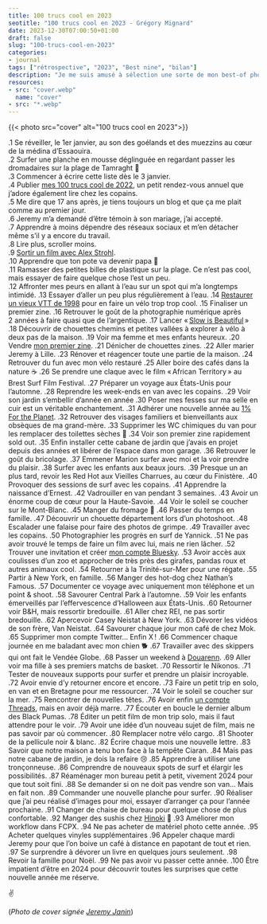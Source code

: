 ```yaml
---
title: 100 trucs cool en 2023
seotitle: "100 trucs cool en 2023 - Grégory Mignard"
date: 2023-12-30T07:00:50+01:00
draft: false
slug: "100-trucs-cool-en-2023"
categories:
- journal
tags: ["rétrospective", "2023", "Best nine", "bilan"]
description: "Je me suis amusé à sélection une sorte de mon best-of photo de l’année avec quelques moments marquants de mon année 2023."
resources:
- src: "cover.webp"
  name: "cover"
- src: "*.webp"
---
```


{{< photo src="cover" alt="100 trucs cool en 2023">}}

.1 Se réveiller, le 1er janvier, au son des goélands et des muezzins au cœur de la médina d’Essaouira.  
.2 Surfer une planche en mousse déglinguée en regardant passer les dromadaires sur la plage de Tamraght 🐪  
.3 Commencer à écrire cette liste dès le 3 janvier.  
.4 Publier [mes 100 trucs cool de 2022](https://gregorymignard.com/100-trucs-cool-en-2022/), un petit rendez-vous annuel que j’adore également lire chez les copains.  
.5 Me dire que 17 ans après, je tiens toujours un blog et que ça me plait comme au premier jour.  
.6 Jeremy m’a demandé d’être témoin à son mariage, j’ai accepté.  
.7 Apprendre à moins dépendre des réseaux sociaux et m’en détacher même s’il y a encore du travail.  
.8 Lire plus, scroller moins.  
.9 [Sortir un film avec Alex Strohl](https://gregorymignard.com/films/a-contre-courant/).  
.10 Apprendre que ton pote va devenir papa 🍼  
.11 Ramasser des petites billes de plastique sur la plage. Ce n’est pas cool, mais essayer de faire quelque chose l’est un peu.  
.12 Affronter mes peurs en allant à l’eau sur un spot qui m’a longtemps intimidé.
.13 Essayer d’aller un peu plus régulièrement à l’eau.
.14 [Restaurer un vieux VTT de 1998](https://gregorymignard.com/restauration-vtt-atb/) pour en faire un vélo trop trop cool.
.15 Finaliser un premier zine.
.16 Retrouver le goût de la photographie numérique après 2 années à faire quasi que de l’argentique.
.17 Lancer « [Slow is Beautiful](http://slowisbeautiful.cool) »
.18 Découvrir de chouettes chemins et petites vallées à explorer à vélo à deux pas de la maison.
.19 Voir ma femme et mes enfants heureux.
.20 Vendre [mon premier zine](https://gregorymignard.com/mon-premier-zine/).
.21 Dénicher de chouettes zines.
.22 Aller marier Jeremy à Lille.
.23 Rénover et réagencer toute une partie de la maison.
.24 Retrouver du fun avec mon vélo restauré 
.25 Aller boire des cafés dans la nature ☕️
.26 Se prendre une claque avec le film « African Territory » au Brest Surf Film Festival.
.27 Préparer un voyage aux États-Unis pour l’automne.
.28 Reprendre les week-ends en van avec les copains.
.29 Voir son jardin s’embellir d’année en année
.30 Poser mes fesses sur ma selle en cuir est un véritable enchantement.
.31 Adhérer une nouvelle année au [1% For the Planet](https://www.onepercentfortheplanet.fr/).
.32 Retrouver des visages familiers et bienveillants aux obsèques de ma grand-mère.
.33 Supprimer les WC chimiques du van pour les remplacer des toilettes sèches 💩
.34 Voir son premier zine rapidement sold out.
.35 Enfin installer cette cabane de jardin que j’avais en projet depuis des années et libérer de l’espace dans mon garage.
.36 Retrouver le goût du bricolage.
.37 Emmener Marion surfer avec moi et la voir prendre du plaisir.
.38 Surfer avec les enfants aux beaux jours.
.39 Presque un an plus tard, revoir les Red Hot aux Vieilles Charrues, au cœur du Finistère.
.40 Provoquer des sessions de surf avec les copains.
.41 Apprendre la naissance d’Ernest.
.42 Vadrouiller en van pendant 3 semaines.
.43 Avoir un énorme coup de cœur pour la Haute-Savoie.
.44 Voir le soleil se coucher sur le Mont-Blanc.
.45 Manger du fromage 🧀
.46 Passer du temps en famille.
.47 Découvrir un chouette département lors d’un photoshoot.
.48 Escalader une falaise pour faire des photos de grimpe.
.49 Travailler avec les copains.
.50 Photographier les progrès en surf de Yannick.
.51 Ne pas avoir trouvé le temps de faire un film avec lui, mais ne rien lâcher.
.52 Trouver une invitation et créer [mon compte Bluesky](https://bsky.app/profile/gregorymignard.com).
.53 Avoir accès aux coulisses d’un zoo et approcher de très près des girafes, pandas roux et autres animaux cool.
.54 Retourner à la Trinité-sur-Mer pour une régate.
.55 Partir à New York, en famille.
.56 Manger des hot-dog chez Nathan’s Famous.
.57 Documenter ce voyage avec uniquement mon téléphone et un point & shoot.
.58 Savourer Central Park à l’automne.
.59 Voir les enfants émerveillés par l’effervescence d’Halloween aux États-Unis.
.60 Retourner voir B&H, mais ressortir bredouille.
.61 Aller chez REI, ne pas sortir bredouille.
.62 Apercevoir Casey Neistat à New York.
.63 Dévorer les vidéos de son frère, Van Neistat.
.64 Savourer chaque jour mon café de chez Mok.
.65 Supprimer mon compte Twitter… Enfin X !
.66 Commencer chaque journée en me baladant avec mon chien 🐕 
.67 Travailler avec des skippers qui ont fait le Vendée Globe.
.68 Passer un weekend à [Douarenn](https://gregorymignard.com/cabane-lecture-kaplas/).
.69 Aller voir ma fille à ses premiers matchs de basket.
.70 Ressortir le Nikonos.
.71 Tester de nouveaux supports pour surfer et prendre un plaisir incroyable.
.72 Avoir envie d’y retourner encore et encore.
.73 Faire un petit trip en solo, en van et en Bretagne pour me ressourcer.
.74 Voir le soleil se coucher sur la mer.
.75 Rencontrer de nouvelles têtes.
.76 Avoir enfin [un compte Threads](https://www.threads.net/gregmignard), mais en avoir déjà marre.
.77 Écouter en boucle le dernier album des Black Pumas.
.78 Éditer un petit film de mon trip solo, mais il faut attendre pour le voir.
.79 Avoir une idée d’un nouveau sujet de film, mais ne pas savoir par où commencer.
.80 Remplacer notre vélo cargo.
.81 Shooter de la pellicule noir & blanc.
.82 Écrire chaque mois une nouvelle lettre.
.83 Savoir que notre maison a tenu bon face à la tempête Ciaran.
.84 Mais pas notre cabane de jardin, je dois la refaire 😢
.85 Apprendre à utiliser une tronçonneuse.
.86 Comprendre de nouveaux spots de surf et élargir les possibilités.
.87 Réaménager mon bureau petit à petit, vivement 2024 pour que tout soit fini.
.88 Se demander si on ne doit pas vendre son van… Mais en fait non.
.89 Commander une nouvelle planche pour surfer.
.90 Réaliser que j’ai peu réalisé d’images pour moi, essayer d’arranger ça pour l’année prochaine.
.91 Changer de chaise de bureau pour quelque chose de plus confortable.
.92 Manger des sushis chez [Hinoki](https://hinoki-sushi.com) 🍣
.93 Améliorer mon workflow dans FCPX.
.94 Ne pas acheter de matériel photo cette année.
.95 Acheter quelques vinyles supplémentaires
.96 Appeler chaque mardi Jeremy pour que l’on boive un café à distance en papotant de tout et rien.
.97 Se surprendre à dévorer un livre en quelques jours seulement.
.98 Revoir la famille pour Noël.
.99 Ne pas avoir vu passer cette année.
.100 Être impatient d’être en 2024 pour découvrir toutes les surprises que cette nouvelle année me réserve.

✌️

(*Photo de cover signée [Jeremy Janin](https://jeremyjanin.com)*)
